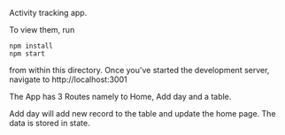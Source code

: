 Activity tracking app.

To view them, run

```
npm install
npm start
```

from within this directory. 
Once you've started the development server, navigate to http://localhost:3001

The App has 3 Routes namely to Home, Add day and a table.

Add day will add new record to the table and update the home page.
The data is stored in state.

